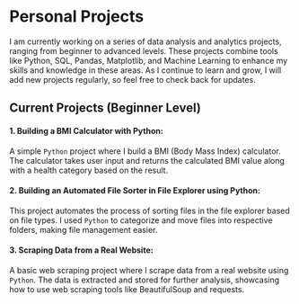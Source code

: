 # Personal Projects

 I am currently working on a series of data analysis and analytics projects, ranging from beginner to advanced levels. These projects combine tools like Python, SQL, Pandas, Matplotlib, and Machine Learning to enhance my skills and knowledge in these areas. As I continue to learn and grow, I will add new projects regularly, so feel free to check back for updates.
 
## Current Projects (Beginner Level)

#### 1. Building a BMI Calculator with Python:
A simple `Python` project where I build a BMI (Body Mass Index) calculator. The calculator takes user input and returns the calculated BMI value along with a health category based on the result.

#### 2. Building an Automated File Sorter in File Explorer using Python:
This project automates the process of sorting files in the file explorer based on file types. I used `Python` to categorize and move files into respective folders, making file management easier.

#### 3. Scraping Data from a Real Website:
A basic web scraping project where I scrape data from a real website using `Python`. The data is extracted and stored for further analysis, showcasing how to use web scraping tools like BeautifulSoup and requests.
